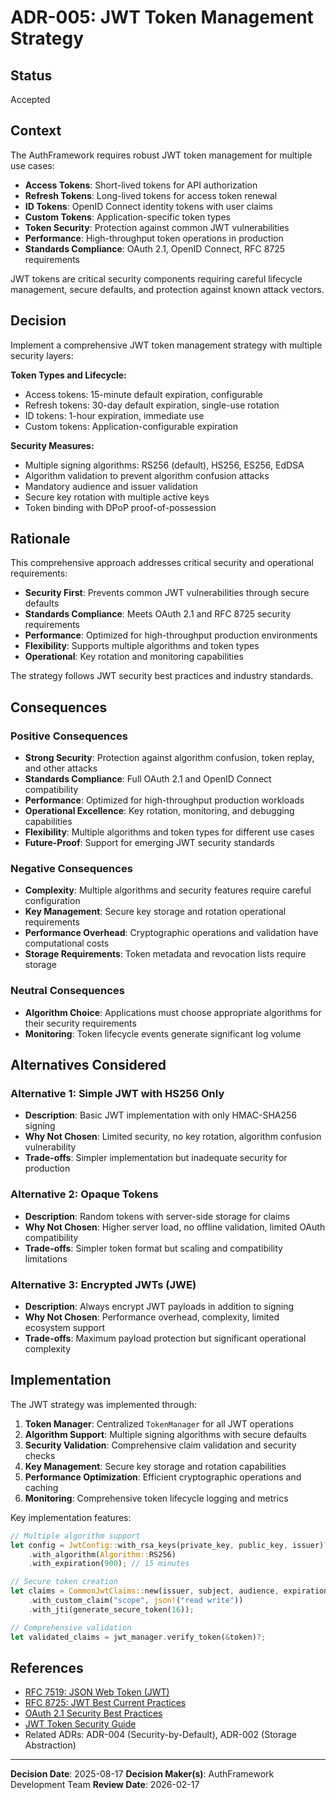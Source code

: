 # ADR-005: JWT Token Management Strategy

## Status

Accepted

## Context

The AuthFramework requires robust JWT token management for multiple use cases:

- **Access Tokens**: Short-lived tokens for API authorization
- **Refresh Tokens**: Long-lived tokens for access token renewal
- **ID Tokens**: OpenID Connect identity tokens with user claims
- **Custom Tokens**: Application-specific token types
- **Token Security**: Protection against common JWT vulnerabilities
- **Performance**: High-throughput token operations in production
- **Standards Compliance**: OAuth 2.1, OpenID Connect, RFC 8725 requirements

JWT tokens are critical security components requiring careful lifecycle management, secure defaults, and protection against known attack vectors.

## Decision

Implement a comprehensive JWT token management strategy with multiple security layers:

**Token Types and Lifecycle:**

- Access tokens: 15-minute default expiration, configurable
- Refresh tokens: 30-day default expiration, single-use rotation
- ID tokens: 1-hour expiration, immediate use
- Custom tokens: Application-configurable expiration

**Security Measures:**

- Multiple signing algorithms: RS256 (default), HS256, ES256, EdDSA
- Algorithm validation to prevent algorithm confusion attacks
- Mandatory audience and issuer validation
- Secure key rotation with multiple active keys
- Token binding with DPoP proof-of-possession

## Rationale

This comprehensive approach addresses critical security and operational requirements:

- **Security First**: Prevents common JWT vulnerabilities through secure defaults
- **Standards Compliance**: Meets OAuth 2.1 and RFC 8725 security requirements
- **Performance**: Optimized for high-throughput production environments
- **Flexibility**: Supports multiple algorithms and token types
- **Operational**: Key rotation and monitoring capabilities

The strategy follows JWT security best practices and industry standards.

## Consequences

### Positive Consequences

- **Strong Security**: Protection against algorithm confusion, token replay, and other attacks
- **Standards Compliance**: Full OAuth 2.1 and OpenID Connect compatibility
- **Performance**: Optimized for high-throughput production workloads
- **Operational Excellence**: Key rotation, monitoring, and debugging capabilities
- **Flexibility**: Multiple algorithms and token types for different use cases
- **Future-Proof**: Support for emerging JWT security standards

### Negative Consequences

- **Complexity**: Multiple algorithms and security features require careful configuration
- **Key Management**: Secure key storage and rotation operational requirements
- **Performance Overhead**: Cryptographic operations and validation have computational costs
- **Storage Requirements**: Token metadata and revocation lists require storage

### Neutral Consequences

- **Algorithm Choice**: Applications must choose appropriate algorithms for their security requirements
- **Monitoring**: Token lifecycle events generate significant log volume

## Alternatives Considered

### Alternative 1: Simple JWT with HS256 Only

- **Description**: Basic JWT implementation with only HMAC-SHA256 signing
- **Why Not Chosen**: Limited security, no key rotation, algorithm confusion vulnerability
- **Trade-offs**: Simpler implementation but inadequate security for production

### Alternative 2: Opaque Tokens

- **Description**: Random tokens with server-side storage for claims
- **Why Not Chosen**: Higher server load, no offline validation, limited OAuth compatibility
- **Trade-offs**: Simpler token format but scaling and compatibility limitations

### Alternative 3: Encrypted JWTs (JWE)

- **Description**: Always encrypt JWT payloads in addition to signing
- **Why Not Chosen**: Performance overhead, complexity, limited ecosystem support
- **Trade-offs**: Maximum payload protection but significant operational complexity

## Implementation

The JWT strategy was implemented through:

1. **Token Manager**: Centralized `TokenManager` for all JWT operations
2. **Algorithm Support**: Multiple signing algorithms with secure defaults
3. **Security Validation**: Comprehensive claim validation and security checks
4. **Key Management**: Secure key storage and rotation capabilities
5. **Performance Optimization**: Efficient cryptographic operations and caching
6. **Monitoring**: Comprehensive token lifecycle logging and metrics

Key implementation features:

```rust
// Multiple algorithm support
let config = JwtConfig::with_rsa_keys(private_key, public_key, issuer)?
    .with_algorithm(Algorithm::RS256)
    .with_expiration(900); // 15 minutes

// Secure token creation
let claims = CommonJwtClaims::new(issuer, subject, audience, expiration)
    .with_custom_claim("scope", json!("read write"))
    .with_jti(generate_secure_token(16));

// Comprehensive validation
let validated_claims = jwt_manager.verify_token(&token)?;
```

## References

- [RFC 7519: JSON Web Token (JWT)](https://tools.ietf.org/html/rfc7519)
- [RFC 8725: JWT Best Current Practices](https://tools.ietf.org/html/rfc8725)
- [OAuth 2.1 Security Best Practices](https://tools.ietf.org/html/draft-ietf-oauth-security-topics)
- [JWT Token Security Guide](../../security/jwt-security.md)
- Related ADRs: ADR-004 (Security-by-Default), ADR-002 (Storage Abstraction)

---

**Decision Date**: 2025-08-17
**Decision Maker(s)**: AuthFramework Development Team
**Review Date**: 2026-02-17
